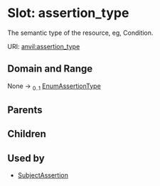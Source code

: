 
# Slot: assertion_type

The semantic type of the resource, eg, Condition.

URI: [anvil:assertion_type](https://anvilproject.org/acr-harmonized-data-model/assertion_type)


## Domain and Range

None &#8594;  <sub>0..1</sub> [EnumAssertionType](EnumAssertionType.md)

## Parents


## Children


## Used by

 * [SubjectAssertion](SubjectAssertion.md)
